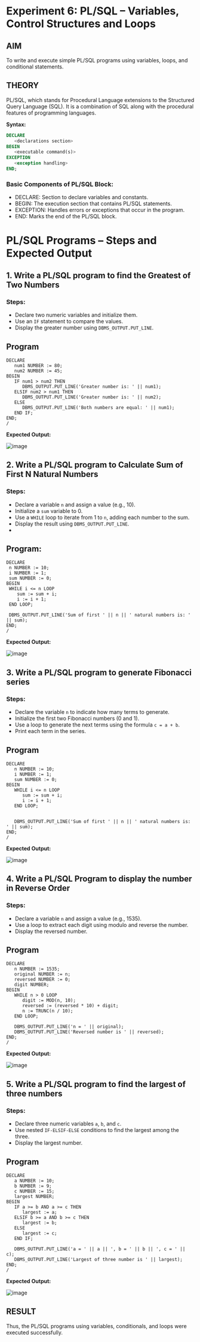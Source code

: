 # Experiment 6: PL/SQL – Variables, Control Structures and Loops

## AIM
To write and execute simple PL/SQL programs using variables, loops, and conditional statements.

## THEORY
PL/SQL, which stands for Procedural Language extensions to the Structured Query Language (SQL). It is a combination of SQL along with the procedural features of programming languages.

**Syntax:**
```sql
DECLARE 
   <declarations section> 
BEGIN 
   <executable command(s)>
EXCEPTION 
   <exception handling> 
END;
```

### Basic Components of PL/SQL Block:
- DECLARE: Section to declare variables and constants.
- BEGIN: The execution section that contains PL/SQL statements.
- EXCEPTION: Handles errors or exceptions that occur in the program.
- END: Marks the end of the PL/SQL block.

# PL/SQL Programs – Steps and Expected Output

## 1. Write a PL/SQL program to find the Greatest of Two Numbers

### Steps:
- Declare two numeric variables and initialize them.
- Use an `IF` statement to compare the values.
- Display the greater number using `DBMS_OUTPUT.PUT_LINE`.
## Program
```
DECLARE
   num1 NUMBER := 80;
   num2 NUMBER := 45;
BEGIN
   IF num1 > num2 THEN
      DBMS_OUTPUT.PUT_LINE('Greater number is: ' || num1);
   ELSIF num2 > num1 THEN
      DBMS_OUTPUT.PUT_LINE('Greater number is: ' || num2);
   ELSE
      DBMS_OUTPUT.PUT_LINE('Both numbers are equal: ' || num1);
   END IF;
END;
/
```
**Expected Output:**  

![image](https://github.com/user-attachments/assets/0d155676-a923-47d6-ae66-39da3dd0c30b)

## 2. Write a PL/SQL program to Calculate Sum of First N Natural Numbers

### Steps:
- Declare a variable `n` and assign a value (e.g., 10).
- Initialize a `sum` variable to 0.
- Use a `WHILE` loop to iterate from 1 to `n`, adding each number to the sum.
- Display the result using `DBMS_OUTPUT.PUT_LINE`.
- 
## Program:
  ```
DECLARE
   n NUMBER := 10;
   i NUMBER := 1;
   sum NUMBER := 0;
BEGIN
   WHILE i <= n LOOP
      sum := sum + i;
      i := i + 1;
   END LOOP;
   
   DBMS_OUTPUT.PUT_LINE('Sum of first ' || n || ' natural numbers is: ' || sum);
END;
/
```
**Expected Output:**  

![image](https://github.com/user-attachments/assets/084739d6-94cb-48db-abf7-0e3dab7468a2)

## 3. Write a PL/SQL program to generate Fibonacci series

### Steps:
- Declare the variable `n` to indicate how many terms to generate.
- Initialize the first two Fibonacci numbers (0 and 1).
- Use a loop to generate the next terms using the formula `c = a + b`.
- Print each term in the series.

## Program
```
DECLARE
   n NUMBER := 10;
   i NUMBER := 1;
   sum NUMBER := 0;
BEGIN
   WHILE i <= n LOOP
      sum := sum + i;
      i := i + 1;
   END LOOP;
   
   
   DBMS_OUTPUT.PUT_LINE('Sum of first ' || n || ' natural numbers is: ' || sum);
END;
/
```
**Expected Output:**  

![image](https://github.com/user-attachments/assets/42a9c121-6570-41cc-b3ca-6e1ede62b80f)

## 4. Write a PL/SQL Program to display the number in Reverse Order

### Steps:
- Declare a variable `n` and assign a value (e.g., 1535).
- Use a loop to extract each digit using modulo and reverse the number.
- Display the reversed number.
  
## Program
```
DECLARE
   n NUMBER := 1535;         
   original NUMBER := n;     
   reversed NUMBER := 0;    
   digit NUMBER;             
BEGIN
   WHILE n > 0 LOOP
      digit := MOD(n, 10);                
      reversed := (reversed * 10) + digit; 
      n := TRUNC(n / 10);                 
   END LOOP;

   DBMS_OUTPUT.PUT_LINE('n = ' || original);
   DBMS_OUTPUT.PUT_LINE('Reversed number is ' || reversed);
END;
/
```
**Expected Output:**  

![image](https://github.com/user-attachments/assets/89a67f39-2214-4edf-b686-93b2ff7b513a)

## 5. Write a PL/SQL program to find the largest of three numbers

### Steps:
- Declare three numeric variables `a`, `b`, and `c`.
- Use nested `IF-ELSIF-ELSE` conditions to find the largest among the three.
- Display the largest number.

## Program
```
DECLARE
   a NUMBER := 10;
   b NUMBER := 9;
   c NUMBER := 15;
   largest NUMBER;
BEGIN
   IF a >= b AND a >= c THEN
      largest := a;
   ELSIF b >= a AND b >= c THEN
      largest := b;
   ELSE
      largest := c;
   END IF;

   DBMS_OUTPUT.PUT_LINE('a = ' || a || ', b = ' || b || ', c = ' || c);
   DBMS_OUTPUT.PUT_LINE('Largest of three number is ' || largest);
END;
/
```
**Expected Output:**  

![image](https://github.com/user-attachments/assets/51f2651a-7700-4a7a-b368-afaad2e61cae)

## RESULT
Thus, the PL/SQL programs using variables, conditionals, and loops were executed successfully.
